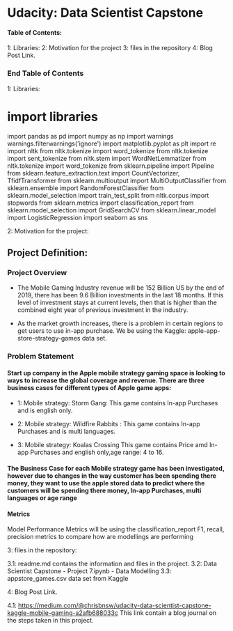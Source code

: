 # Udacity: Data Scientist Capstone

#### Table of Contents:

1: Libraries:
2: Motivation for the project
3: files in the repository
4: Blog Post Link.


### End Table of Contents

1: Libraries:

# import libraries
import pandas as pd
import numpy as np
import warnings
warnings.filterwarnings('ignore')
import matplotlib.pyplot as plt
import re 
import nltk
from nltk.tokenize import word_tokenize
from nltk.tokenize import sent_tokenize
from nltk.stem import WordNetLemmatizer
from nltk.tokenize import word_tokenize
from sklearn.pipeline import Pipeline
from sklearn.feature_extraction.text import CountVectorizer, TfidfTransformer
from sklearn.multioutput import MultiOutputClassifier
from sklearn.ensemble import RandomForestClassifier
from sklearn.model_selection import train_test_split
from nltk.corpus import stopwords 
from sklearn.metrics import classification_report
from sklearn.model_selection import GridSearchCV
from sklearn.linear_model import LogisticRegression
import seaborn as sns

2: Motivation for the project:

## Project Definition:

### Project Overview

- The Mobile Gaming Industry revenue will be 152 Billion US by the end of 2019, there has been 9.6 Billion investments in the last 18 months. If this level of investment stays at current levels, then that is higher than the combined eight year of previous investment in the industry.

- As the market growth increases, there is a problem in certain regions to get users to use in-app purchase. We be using the Kaggle: apple-app-store-strategy-games data set.

### Problem Statement

#### Start up company in the Apple mobile strategy gaming space is looking to ways to increase the global coverage and revenue. There are three business cases for different types of Apple game apps:

- 1: Mobile strategy: Storm Gang: This game contains In-app Purchases and is english only.

- 2: Mobile strategy: Wildfire Rabbits : This game contains In-app Purchases and is multi languages.

- 3: Mobile strategy: Koalas Crossing This game contains Price amd In-app Purchases and english only,age range: 4 to 16.

#### The Business Case for each Mobile strategy game has been investigated, however due to changes in the way customer has been spending there money, they want to use the apple stored data to predict where the customers will be spending there money, In-app Purchases, multi languages or age range

#### Metrics
Model Performance Metrics will be using the classification_report
F1, recall, precision metrics to compare how are modellings are performing

3: files in the repository:

3.1: readme.md contains the information and files in the project. 
3.2: Data Scientist Capstone - Project 7.ipynb - Data Modelling
3.3: appstore_games.csv data set from Kaggle

4: Blog Post Link.

4.1: https://medium.com/@chrisbnsw/udacity-data-scientist-capstone-kaggle-mobile-gaming-a2afb688033c
This link contain a blog journal on the steps taken in this project.



